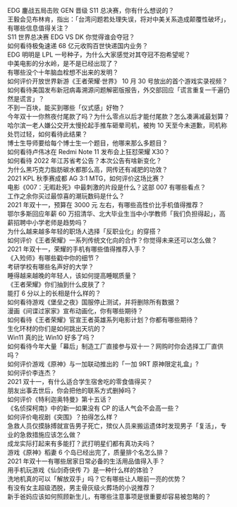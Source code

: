 EDG 鏖战五局击败 GEN 晋级 S11 总决赛，你有什么想说的？  
王毅会见布林肯，指出：「台湾问题若处理失误，将对中美关系造成颠覆性破坏」，有哪些信息值得关注？  
S11 世界总决赛 EDG VS DK 你觉得谁会夺冠？  
如何看待极兔速递 68 亿元收购百世快递国内业务？  
EDG 明明是 LPL 一号种子，为什么大家感觉对其夺冠不抱希望呢？  
中美电影的分水岭，是不是已经出现了？  
有哪些没个十年脑血栓想不出来的发明？  
如何评价开放世界新游《王者荣耀·世界》 10 月 30 号放出的首个游戏实录视频？  
如何看待美国发布新冠病毒溯源问题解密版报告，外交部回应「谎言重复一千遍仍然是谎言」？  
不到一百块，能买到哪些「仪式感」好物？  
今年双十一你熬夜付尾款了吗？为什么零点以后才能付尾款？怎么凑满减最划算？  
哈尔滨一老人嫌公交开太慢抡起手推车砸晕司机，被拘 10 天至今未道歉，司机称处罚过轻，如何看待此结果？  
博士生导师要给每个博士生一个题目，他哪来那么多题目？  
如何看待卢伟冰在 Redmi Note 11 发布会上狂怼荣耀 X30？  
如何看待 2022 年江苏省考公告？本次公告有啥新变化？  
为什么黑巧克力脂肪碳水都那么高，网传还有减肥的功效？  
2021 KPL 秋季赛成都 AG 3:1 MTG，如何评价这场比赛？  
电影《007：无暇赴死》中最刺激的片段是什么？这部 007 有哪些看点？  
工作之余你买过最惊喜的潮玩数码是什么？  
2021 年双十一，预算在 3000 元 左右，有哪些高性价比手机值得推荐？  
鄂尔多斯回应年薪 60 万招清华、北大毕业生当中小学教师「我们负担得起」，高薪招聘中小学老师是趋势吗？  
为什么越来越多年轻的职场人选择「反职业化」的穿搭？  
如何评价《王者荣耀》一系列传统文化向的合作？你觉得未来还可以怎么做？  
2021 年双十一，荣耀的手机有哪些值得推荐入手？  
《入殓师》有哪些戳中你的细节？  
考研学校有哪些名声好的大学？  
睡得越来越晚的年轻人，该如何提高睡眠质量？  
《王者荣耀》你们抽到什么皮肤了？  
能打 6 分以上的长相是什么样的？  
如何看待游戏《堡垒之夜》国服停止测试，并将删除所有数据？  
漫画《间谍过家家》宣布动画化，你有哪些期待？  
如何看待《王者荣耀》官宣王者英雄系列电影计划？你都有哪些期待？  
生化环材的你们是如何跳出天坑的？  
Win11 真的比 Win10 好多了吗？  
如何看待今年大量「幕后」制造工厂直接参与双十一？网购时你会选择工厂直供吗？  
如何评价游戏《原神》与一加联动推出的「一加 9RT 原神限定礼盒」?  
如何评价李连杰？  
2021 双十一，有什么适合学生宿舍吃的零食值得买？  
朋友出事去世后，你会把他的联系方式删掉吗？  
如何评价《特利迦奥特曼》第十五话？  
《名侦探柯南》中的新一如果没有 CP 的话人气会不会高一些？  
如何评价电视剧《突围》？拍得怎么样？  
急救人员仅摸脉搏就宣告男子死亡，殡仪人员来搬运遗体时发现男子「复活」，专业的急救措施应该怎么做？  
成龙实际打起来有多能打？武打明星们都有真功夫吗？  
游戏《原神》稻妻 6 个岛已经出完了，质量排个名怎么排？  
2021 年双十一有哪些居家日常必备的生活用品值得入手？  
用手机玩游戏《仙剑奇侠传 7》是一种什么样的体验？  
洗地机真的可以「解放双手」吗？它有哪些让人眼前一亮的优势？  
有没有女主超级洒脱，男主骨灰级火葬场的小说推荐？  
新手爸妈应该如何照顾新生儿，有哪些注意事项是很重要却容易被忽略的？  
